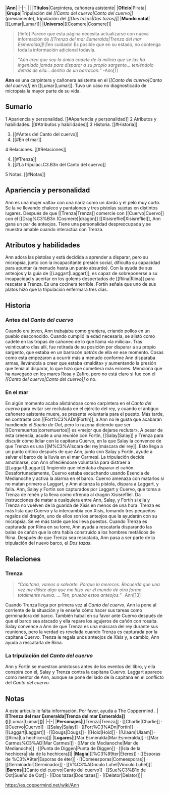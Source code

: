 

|**Ann**|
|-|-|
||
|**Títulos**|Carpintera, cañonera asistente|
|**Oficio**|Pirata|
|**Grupo**|Tripulación del *[[Canto del cuervo\|Canto del cuervo]]* (previamente), tripulación del *[[Dos tazas\|Dos tazas]]*|
|**Mundo natal**|[[Lumar\|Lumar]]|
|**Universo**|[[Cosmere\|Cosmere]]|

> [!info] Parece que esta página necesita actualizarse con nueva información de *[[Trenza del mar Esmeralda\|Trenza del mar Esmeralda]]*!¡Ten cuidado! Es posible que en su estado, no contenga toda la información adicional todavía.

>“*Aún creo que soy la única cadete de la milicia que se las ha ingeniado jamás para disparar a su propio sargento... teniéndolo detrás de ella... dentro de un barracón.*”
\-Ann[1]


**Ann** es una carpintera y cañonera asistente en el *[[Canto del cuervo\|Canto del cuervo]]* en [[Lumar\|Lumar]]. Tuvo un caso no diagnosticado de micropsia la mayor parte de su vida.

## Sumario

1 Apariencia y personalidad. [[#Apariencia y personalidad]] 
2 Atributos y habilidades. [[#Atributos y habilidades]] 
3 Historia. [[#Historia]] 

3. [[#Antes del Canto del cuervo]] 
3. [[#En el mar]] 


4 Relaciones. [[#Relaciones]] 

4. [[#Trenza]] 
4. [[#La tripulaci.C3.B3n del Canto del cuervo]] 


5 Notas. [[#Notas]] 


## Apariencia y personalidad
 
Ann es una mujer «alta» con una nariz como un dardo y el pelo muy corto. Se la ve llevando chaleco y pantalones y tres pistolas sujetas en distintos lugares. Después de que [[Trenza\|Trenza]] comercie con [[Cuervo\|Cuervo]] con el [[Drag%C3%B3n (Cosmere)\|dragón]] [[Xisisrefliel\|Xisisrefliel]], Ann gana un par de anteojos. Tiene una personalidad despreocupada y se muestra amable cuando interactúa con Trenza.

## Atributos y habilidades
Ann adora las pistolas y está decidida a aprender a disparar, pero su micropsia, junto con la incapacitante presión social, dificulta su capacidad para apuntar (a menudo hasta un punto absurdo). Con la ayuda de sus anteojos y la guía de [[Laggart\|Laggart]], es capaz de sobreponerse a su incapacidad y acertar en los golems despertados de [[Riina\|Riina]] para rescatar a Trenza.
Es una cocinera terrible. Fortín señala que uno de sus platos hizo que la tripulación enfermara tres días.

## Historia
### Antes del *Canto del cuervo*
Cuando era joven, Ann trabajaba como granjera, criando pollos en un pueblo desconocido. Cuando cumplió la edad necesaria, se alistó como cadete en las tropas de cañoneo de lo que llama «la milicia». Tras veinticuatro días allí, fue retirada de su posición por disparar a su propio sargento, que estaba en un barracón *detrás* de ella en ese momento. Cosas como esta empezaron a ocurrir más a menudo conforme Ann disparaba armas, llevándola a creer que estaba «maldita» y aumentando la presión que tenía al disparar, lo que hizo que cometiera más errores. Menciona que ha navegado en los mares Rosa y Zafiro, pero no está claro si fue con el *[[Canto del cuervo\|Canto del cuervo]]* o no.

 
### En el mar
En algún momento acaba alistándose como carpintera en el *Canto del cuervo* para evitar ser reclutada en el ejército del rey, y cuando el antiguo cañonero asistente muere, se presenta voluntaria para el puesto. Más tarde, en contraste con [[Fort%C3%ADn\|Fortín]], a Ann no le gusta que acabaran hundiendo el *Sueño de Oot*, pero lo razona diciendo que ser [[Corremuertos\|corremuertos]] es «mejor que dejarse reclutar». A pesar de esta creencia, acude a una reunión con Fortín, [[Salay\|Salay]] y Trenza para discutir cómo lidiar con la capitana Cuervo, en la que Salay la convence de que Trenza es una [[M%C3%A1scara del rey\|máscara del rey]].
Esto llega a un punto crítico después de que Ann, junto con Salay y Fortín, ayude a salvar el barco de la lluvia en el mar Carmesí. La tripulación decide amotinarse, con Ann ofreciéndose voluntaria para distraer a [[Laggart\|Laggart]] fingiendo que intentaba disparar el cañón. Desafortunadamente, Cuervo estaba escuchando usando Esencia de Medianoche y activa la alarma en el barco. Cuervo amenaza con matarlos si no matan primero a Laggart, y Ann alcanza la pistola, dispara a Laggart, y falla. Ann, Salay y Fortín son capturados por Laggart y Cuervo, que toma a Trenza de rehén y la lleva como ofrenda al dragón Xisisrefliel. Da instrucciones de matar a cualquiera entre Ann, Salay, y Fortín si ella y Trenza no vuelven de la guarida de Xisis en menos de una hora.
Trenza es más lista que Cuervo y la intercambia con Xisis, tomando tres pequeños regalos del dragón, uno de ellos son los anteojos que la ayudarán con su micropsia. Se ve más tarde que los lleva puestos.
Cuando Trenza es capturada por Riina en su torre, Ann ayuda a rescatarla disparando las balas de cañón que la otra había construido a los hombres metálicos de Riina. Después de que Trenza sea rescatada, Ann pasa a ser parte de la tripulación del nuevo barco, el *Dos tazas*.

## Relaciones
### Trenza
>“*Capitana, vamos a salvarte. Porque lo mereces. Recuerda que una vez me dijiste algo que me hizo ver el mundo de otra forma totalmente nueva. ... Ten, prueba estos anteojos.*”
\-Ann[13]


Cuando Trenza llega por primera vez al *Canto del cuervo*, Ann la pone al corriente de la situación y le enseña cómo hacer sus tareas como germinadora del barco. También habal en su favor ante Cuervo después de que el barco sea atacado y ella repare los agujeros de cañón con rosaíta. Salay convence a Ann de que Trenza es una máscara del rey durante sus reuniones, pero la verdad es revelada cuando Trenza es capturada por la capitana Cuervo. Trenza le regala unos anteojos de Xisis y, a cambio, Ann ayuda a rescatarla de Riina.

### La tripulación del *Canto del cuervo*
Ann y Fortín se muestran amistosos antes de los eventos del libro, y ella conspira con él, Salay y Trenza contra la capitana Cuervo. Laggart aparece como mentor de Ann, aunque se pone del lado de la capitana en el conflicto del *Canto del cuervo*.

## Notas

A este artículo le falta información. Por favor, ayuda a The Coppermind .
|**[[Trenza del mar Esmeralda\|Trenza del mar Esmeralda]] (**[[Lumar\|Lumar]]**)**|
|-|-|
|**Personajes**|[[Trenza\|Trenza]] · [[Charlie\|Charlie]] · [[Cuervo\|Cuervo]] · [[Salay\|Salay]] · [[Fort%C3%ADn\|Fortín]] ·  · [[Laggart\|Laggart]] · [[Dougs\|Dougs]] · [[Hoid\|Hoid]] · [[Ulaam\|Ulaam]] · [[Riina\|La hechicera]]|
|**Lugares**|[[Mar Esmeralda\|Mar Esmeralda]] · [[Mar Carmes%C3%AD\|Mar Carmesí]] · [[Mar de Medianoche\|Mar de Medianoche]] · [[Punta de Diggen\|Punta de Diggen]] · [[Isla de la hechicera\|Isla de la hechicera]]|
|**Magia**|[[%C3%89ter\|Éteres]] · [[Esporas de %C3%A9ter\|Esporas de éter]] · [[Comeesporas\|Comeesporas]] · [[Germinador\|Germinador]] · [[V%C3%ADnculo Luhel\|Vínculo Luhel]]|
|**Barcos**|[[Canto del cuervo\|Canto del cuervo]] · [[Sue%C3%B1o de Oot\|Sueño de Oot]] · [[Dos tazas\|Dos tazas]] · [[Delator\|Delator]]|



https://es.coppermind.net/wiki/Ann